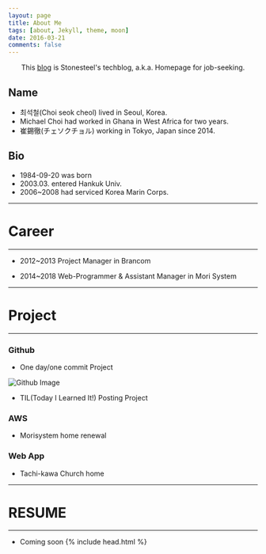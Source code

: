 ```yaml
---
layout: page
title: About Me
tags: [about, Jekyll, theme, moon]
date: 2016-03-21
comments: false
---
```


<center>This <a href="https://stonesteel1023.github.io">blog</a> is Stonesteel's techblog, a.k.a. Homepage for  job-seeking.</center>

## Name
* 최석철(Choi seok cheol) lived in Seoul, Korea.
* Michael Choi had worked in Ghana in West Africa for two years.
* 崔錫徹(チェソクチョル) working in Tokyo, Japan since 2014.


## Bio
* 1984-09-20 was born
* 2003.03. entered Hankuk Univ.
* 2006~2008 had serviced Korea Marin Corps.

---
# Career
---
- 2012~2013 Project Manager in Brancom

- 2014~2018 Web-Programmer & Assistant Manager in Mori System

---
# Project
---
### Github 
* One day/one commit Project
<img src="https://ghchart.rshah.org/stonesteel1023" alt="Github Image" style="max-width:100%">

* TIL(Today I Learned It!) Posting Project

### AWS
* Morisystem home renewal

### Web App
* Tachi-kawa Church home

---
# RESUME
---
* Coming soon
{% include head.html %}
